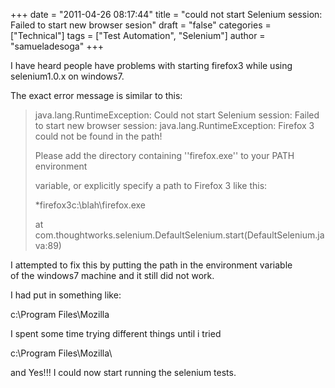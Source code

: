 +++
date = "2011-04-26 08:17:44"
title = "could not start Selenium session: Failed to start new browser sesion"
draft = "false"
categories = ["Technical"]
tags = ["Test Automation", "Selenium"]
author = "samueladesoga"
+++

I have heard people have problems with starting firefox3 while using selenium1.0.x on windows7.

The exact error message is similar to this:
<blockquote>java.lang.RuntimeException: Could not start Selenium session: Failed to start new browser session: java.lang.RuntimeException: Firefox 3 could not be found in the path!

Please add the directory containing ''firefox.exe'' to your PATH environment

variable, or explicitly specify a path to Firefox 3 like this:

*firefox3c:\blah\firefox.exe

at com.thoughtworks.selenium.DefaultSelenium.start(DefaultSelenium.java:89)</blockquote>
I attempted to fix this by putting the path in the environment variable of the windows7 machine and it still did not work.

I had put in something like:

c:\Program Files\Mozilla

I spent some time trying different things until i tried

c:\Program Files\Mozilla\

and Yes!!! I could now start running the selenium tests.

